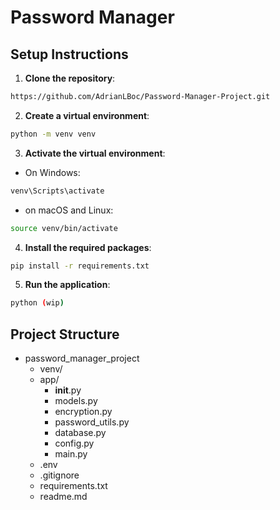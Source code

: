 # Password Manager

## Setup Instructions

1. **Clone the repository**:
```bash
https://github.com/AdrianLBoc/Password-Manager-Project.git
```
2. **Create a virtual environment**:
```bash
python -m venv venv
```
3. **Activate the virtual environment**:
- On Windows:
```bash
venv\Scripts\activate
```
- on macOS and Linux:
```bash
source venv/bin/activate
```
4. **Install the required packages**:
```bash
pip install -r requirements.txt
```
5. **Run the application**:
```bash
python (wip)
```
## Project Structure
- password_manager_project
    - venv/
    - app/
        - __init__.py
        - models.py
        - encryption.py
        - password_utils.py
        - database.py
        - config.py
        - main.py
    - .env
    - .gitignore
    - requirements.txt
    - readme.md